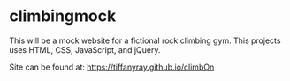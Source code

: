 # climbingmock
This will be a mock website for a fictional rock climbing gym.
This projects uses HTML, CSS, JavaScript, and jQuery.

Site can be found at: https://tiffanyray.github.io/climbOn
